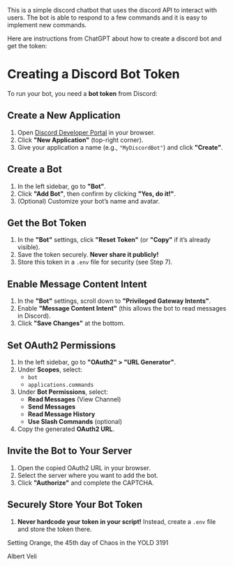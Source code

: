 This is a simple discord chatbot that uses the discord API to interact with users. The bot is able to respond to a few commands and it is easy to implement new commands.

Here are instructions from ChatGPT about how to create a discord bot and get the token:

# Creating a Discord Bot Token

To run your bot, you need a **bot token** from Discord:

## Create a New Application
1. Open [Discord Developer Portal](https://discord.com/developers/applications) in your browser.
2. Click **"New Application"** (top-right corner).
3. Give your application a name (e.g., `"MyDiscordBot"`) and click **"Create"**.

## Create a Bot
1. In the left sidebar, go to **"Bot"**.
2. Click **"Add Bot"**, then confirm by clicking **"Yes, do it!"**.
3. (Optional) Customize your bot’s name and avatar.

## Get the Bot Token
1. In the **"Bot"** settings, click **"Reset Token"** (or **"Copy"** if it’s already visible).
2. Save the token securely. **Never share it publicly!**
3. Store this token in a `.env` file for security (see Step 7).

## Enable Message Content Intent
1. In the **"Bot"** settings, scroll down to **"Privileged Gateway Intents"**.
2. Enable **"Message Content Intent"** (this allows the bot to read messages in Discord).
3. Click **"Save Changes"** at the bottom.

## Set OAuth2 Permissions
1. In the left sidebar, go to **"OAuth2" > "URL Generator"**.
2. Under **Scopes**, select:
   - `bot`
   - `applications.commands`
3. Under **Bot Permissions**, select:
   - **Read Messages** (View Channel)
   - **Send Messages**
   - **Read Message History**
   - **Use Slash Commands** (optional)
4. Copy the generated **OAuth2 URL**.

## Invite the Bot to Your Server
1. Open the copied OAuth2 URL in your browser.
2. Select the server where you want to add the bot.
3. Click **"Authorize"** and complete the CAPTCHA.

## Securely Store Your Bot Token
1. **Never hardcode your token in your script!** Instead, create a `.env` file and store the token there.


Setting Orange, the 45th day of Chaos in the YOLD 3191

Albert Veli
